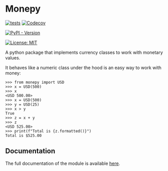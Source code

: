 # Monepy

[![tests](https://github.com/vsbits/monepy/actions/workflows/tests.yml/badge.svg)](https://github.com/vsbits/monepy/actions/workflows/tests.yml)
[![Codecov](https://img.shields.io/codecov/c/github/vsbits/monepy?logo=codecov&label=coverage)](https://codecov.io/gh/vsbits/monepy)

[![PyPI - Version](https://img.shields.io/pypi/v/monepy?logo=pypi&color=blue)](https://pypi.org/project/Monepy/)

[![License: MIT](https://img.shields.io/badge/License-MIT-green.svg)](https://github.com/vsbits/monepy/blob/main/LICENSE)

A python package that implements currency classes to work with monetary values.

It behaves like a numeric class under the hood is an easy way to work with
money:

```
>>> from monepy import USD
>>> x = USD(500)
>>> x
<USD 500.00>
>>> x = USD(500)
>>> y = USD(25)
>>> x > y
True
>>> z = x + y
>>> z
<USD 525.00>
>>> print(f"Total is {z.formatted()}")
Total is $525.00
```

## Documentation

The full documentation of the module is available [here](https://vsbits.net/monepy).

